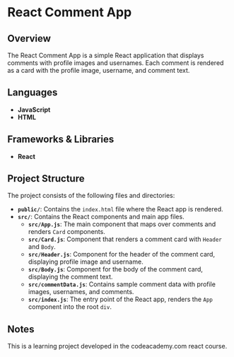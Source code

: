 # React Comment App

## Overview
The React Comment App is a simple React application that displays comments with profile images and usernames. Each comment is rendered as a card with the profile image, username, and comment text.

## Languages
- **JavaScript**
- **HTML**

## Frameworks & Libraries
- **React**
## Project Structure
The project consists of the following files and directories:
- **`public/`**: Contains the `index.html` file where the React app is rendered.
- **`src/`**: Contains the React components and main app files.
  - **`src/App.js`**: The main component that maps over comments and renders `Card` components.
  - **`src/Card.js`**: Component that renders a comment card with `Header` and `Body`.
  - **`src/Header.js`**: Component for the header of the comment card, displaying profile image and username.
  - **`src/Body.js`**: Component for the body of the comment card, displaying the comment text.
  - **`src/commentData.js`**: Contains sample comment data with profile images, usernames, and comments.
  - **`src/index.js`**: The entry point of the React app, renders the `App` component into the root `div`.

## Notes
This is a learning project developed in the codeacademy.com react course.
